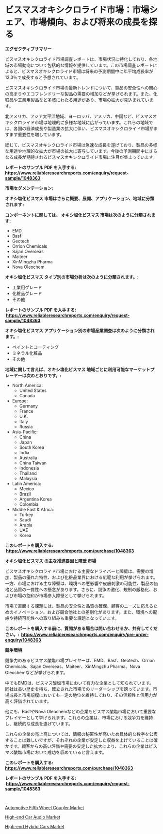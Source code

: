 <p><h1>ビスマスオキシクロライド市場：市場シェア、市場傾向、および将来の成長を探る</h1></p><p><strong>エグゼクティブサマリー</strong></p>
<p><p>ビスマスオキシクロライド市場調査レポートは、市場状況に特化しており、各地域の市場動向について包括的な情報を提供しています。この市場調査レポートによると、ビスマスオキシクロライド市場は将来の予測期間中に年平均成長率が12.3％で成長すると予想されています。</p><p>ビスマスオキシクロライド市場の最新トレンドについて、製品の安全性への関心の高まりやエコフレンドリーな製品の需要の増加などが挙げられます。また、化粧品や工業用製品など多岐にわたる用途があり、市場の拡大が見込まれています。</p><p>北アメリカ、アジア太平洋地域、ヨーロッパ、アメリカ、中国など、ビスマスオキシクロライド市場は地理的に多様な地域に広がっています。これらの地域では、各国の経済成長や製造業の拡大に伴い、ビスマスオキシクロライド市場がますます重要性を増しています。</p><p>総じて、ビスマスオキシクロライド市場は急速な成長を遂げており、製品の多様な用途や地理的な拡大が市場の拡大に寄与しています。今後の予測期間中にさらなる成長が期待されるビスマスオキシクロライド市場に注目が集まっています。</p></p>
<p><strong>レポートのサンプル PDF を入手する: <a href="https://www.reliableresearchreports.com/enquiry/request-sample/1048363">https://www.reliableresearchreports.com/enquiry/request-sample/1048363</a></strong></p>
<p><strong>市場セグメンテーション:</strong></p>
<p><strong> オキシ塩化ビスマス 市場はさらに概要、展開、アプリケーション、地域に分類されます :</strong></p>
<p><strong>コンポーネントに関しては、 オキシ塩化ビスマス 市場は次のように分類されます: &nbsp;</strong></p>
<p><ul><li>EMD</li><li>Basf</li><li>Geotech</li><li>Orrion Chemicals</li><li>Sajan Overseas</li><li>Maiteer</li><li>XinMingzhu Pharma</li><li>Nova Oleochem</li></ul></p>
<p><strong> オキシ塩化ビスマス タイプ別の市場分析は次のように分類されます。:</strong></p>
<p><ul><li>工業用グレード</li><li>化粧品グレード</li><li>その他</li></ul></p>
<p><strong>レポートのサンプル PDF を入手する: &nbsp;<a href="https://www.reliableresearchreports.com/enquiry/request-sample/1048363">https://www.reliableresearchreports.com/enquiry/request-sample/1048363</a></strong></p>
<p><strong> オキシ塩化ビスマス アプリケーション別の市場産業調査は次のように分類されます。:</strong></p>
<p><ul><li>ペイントとコーティング</li><li>ミネラル化粧品</li><li>その他</li></ul></p>
<p><strong>地域に関して言えば、オキシ塩化ビスマス 地域ごとに利用可能なマーケットプレーヤーは次のとおりです。:</strong></p>
<p><ul>
    <li>
        North America:
        <ul>
            <li>United States</li>
            <li>Canada</li>
        </ul>
    </li>
    <li>
        Europe:
        <ul>
            <li>Germany</li>
            <li>France</li>
            <li>U.K.</li>
            <li>Italy</li>
            <li>Russia</li>
        </ul>
    </li>
    <li>
        Asia-Pacific:
        <ul>
            <li>China</li>
            <li>Japan</li>
            <li>South Korea</li>
            <li>India</li>
            <li>Australia</li>
            <li>China Taiwan</li>
            <li>Indonesia</li>
            <li>Thailand</li>
            <li>Malaysia</li>
        </ul>
    </li>
    <li>
        Latin America:
        <ul>
            <li>Mexico</li>
            <li>Brazil</li>
            <li>Argentina Korea</li>
            <li>Colombia</li>
        </ul>
    </li>
    <li>
        Middle East & Africa:
        <ul>
            <li>Turkey</li>
            <li>Saudi</li>
            <li>Arabia</li>
            <li>UAE</li>
            <li>Korea</li>
        </ul>
    </li>
    </ul></p>
<p><strong>このレポートを購入する: &nbsp;<a href="https://www.reliableresearchreports.com/purchase/1048363">https://www.reliableresearchreports.com/purchase/1048363</a></strong></p>
<p><strong>オキシ塩化ビスマス の主な推進要因と障壁 市場</strong></p>
<p><p>ビスマスオキシクロライド市場における主要なドライバーと障壁は、需要の増加、製品の優れた特性、および化粧品業界における広範な利用が挙げられます。一方、市場における主な障壁は、環境への悪影響や皮膚刺激の可能性、製品の価格と品質の一貫性への懸念があります。さらに、競争の激化、規制の厳格化、および市場の飽和が市場参入障壁として挙げられます。</p><p>市場で直面する課題には、製品の安全性と品質の確保、顧客のニーズに応えるためのイノベーション、および競合他社との差別化があります。また、環境への配慮や持続可能性への取り組みも重要な課題となっています。</p></p>
<p><strong>このレポートを購入する前に、質問がある場合は問い合わせるか、共有してください。:&nbsp; <a href="https://www.reliableresearchreports.com/enquiry/pre-order-enquiry/1048363">https://www.reliableresearchreports.com/enquiry/pre-order-enquiry/1048363</a></strong></p>
<p><strong>競争環境</strong></p>
<p><p>競争力のあるビスマス酸塩市場プレイヤーは、EMD、Basf、Geotech、Orrion Chemicals、Sajan Overseas、Maiteer、XinMingzhu Pharma、Nova Oleochemなどが挙げられます。</p><p>中でもEMDは、ビスマス酸塩市場において有力な企業として知られています。同社は長い歴史を持ち、確立された市場でのリーダーシップを誇っています。市場成長と市場規模においても一定の地位を維持しており、その信頼性と信用力が高く評価されています。</p><p>他にも、BasfやNova Oleochemなどの企業もビスマス酸塩市場において重要なプレイヤーとして挙げられます。これらの企業は、市場における競争力を維持し、継続的な成長を遂げています。</p><p>これらの企業の売上高については、情報の秘匿性が高いため具体的な数字を公表することは難しいですが、それぞれの企業が安定した収益を上げていることは確かです。顧客からの高い評価や需要の安定した拡大により、これらの企業はビスマス酸塩市場において成功を収めていると言えます。</p></p>
<p><strong>このレポートを購入する: &nbsp; <a href="https://www.reliableresearchreports.com/purchase/1048363">https://www.reliableresearchreports.com/purchase/1048363</a></strong></p>
<p><strong>レポートのサンプル PDF を入手する: &nbsp;<a href="https://www.reliableresearchreports.com/enquiry/request-sample/1048363">https://www.reliableresearchreports.com/enquiry/request-sample/1048363</a></strong><strong></strong></p>
<p>&nbsp;</p>
<p><p><a href="https://github.com/shotows/Market-Research-Report-List-1/blob/main/automotive-fifth-wheel-coupler-market.md">Automotive Fifth Wheel Coupler Market</a></p><p><a href="https://github.com/beatblasta/Market-Research-Report-List-2/blob/main/high-end-car-audio-market.md">High-end Car Audio Market</a></p><p><a href="https://github.com/angelajermaine/Market-Research-Report-List-2/blob/main/high-end-hybrid-cars-market.md">High-end Hybrid Cars Market</a></p></p>
